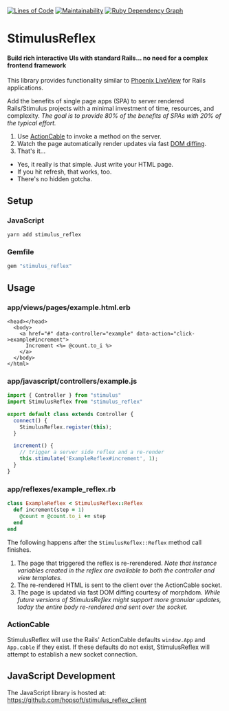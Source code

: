 [![Lines of Code](http://img.shields.io/badge/lines_of_code-120-brightgreen.svg?style=flat)](http://blog.codinghorror.com/the-best-code-is-no-code-at-all/)
[![Maintainability](https://api.codeclimate.com/v1/badges/2b24fdbd1ae37a24bedb/maintainability)](https://codeclimate.com/github/hopsoft/stimulus_reflex/maintainability)
[![Ruby Dependency Graph](https://img.shields.io/badge/deps-ruby-informational.svg?style=flat)](https://github.com/hopsoft/stimulus_reflex/blob/master/gem_graph.svg)

# StimulusReflex

#### Build rich interactive UIs with standard Rails... no need for a complex frontend framework

This library provides functionality similar to [Phoenix LiveView](https://youtu.be/Z2DU0qLfPIY?t=670) for Rails applications.

Add the benefits of single page apps (SPA) to server rendered Rails/Stimulus projects with a minimal investment of time, resources, and complexity.
_The goal is to provide 80% of the benefits of SPAs with 20% of the typical effort._

1. Use [ActionCable](https://edgeguides.rubyonrails.org/action_cable_overview.html) to invoke a method on the server.
1. Watch the page automatically render updates via fast [DOM diffing](https://github.com/patrick-steele-idem/morphdom).
1. That's it...

  - Yes, it really is that simple. Just write your HTML page.
  - If you hit refresh, that works, too.
  - There's no hidden gotcha.

## Setup

### JavaScript

```
yarn add stimulus_reflex
```

### Gemfile

```ruby
gem "stimulus_reflex"
```

## Usage

### app/views/pages/example.html.erb

```erb
<head></head>
  <body>
    <a href="#" data-controller="example" data-action="click->example#increment">
      Increment <%= @count.to_i %>
    </a>
  </body>
</html>
```

### app/javascript/controllers/example.js

```javascript
import { Controller } from "stimulus"
import StimulusReflex from "stimulus_reflex"

export default class extends Controller {
  connect() {
    StimulusReflex.register(this);
  }

  increment() {
    // trigger a server side reflex and a re-render
    this.stimulate('ExampleReflex#increment', 1);
  }
}
```

### app/reflexes/example_reflex.rb

```ruby
class ExampleReflex < StimulusReflex::Reflex
  def increment(step = 1)
    @count = @count.to_i += step
  end
end
```

The following happens after the `StimulusReflex::Reflex` method call finishes.

1. The page that triggered the reflex is re-rerendered. _Note that instance variables created in the reflex are available to both the controller and view templates._
2. The re-rendered HTML is sent to the client over the ActionCable socket.
3. The page is updated via fast DOM diffing courtesy of morphdom. _While future versions of StimulusReflex might support more granular updates, today the entire body re-rendered and sent over the socket._

### ActionCable

StimulusReflex will use the Rails' ActionCable defaults `window.App` and `App.cable` if they exist.
If these defaults do not exist, StimulusReflex will attempt to establish a new socket connection.

## JavaScript Development

The JavaScript library is hosted at: https://github.com/hopsoft/stimulus_reflex_client
